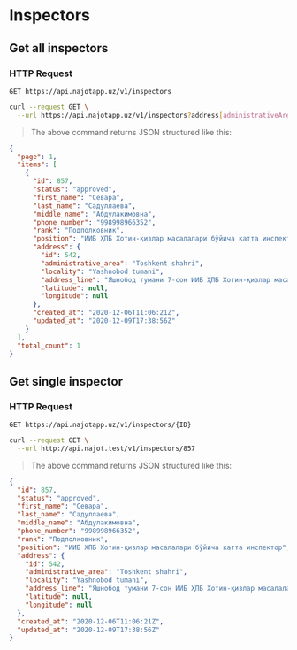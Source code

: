 # Inspectors

## Get all inspectors

### HTTP Request

`GET https://api.najotapp.uz/v1/inspectors`

```bash
curl --request GET \
  --url https://api.najotapp.uz/v1/inspectors?address[administrativeArea]=Toshkent shahri
```

> The above command returns JSON structured like this:

```json
{
  "page": 1,
  "items": [
    {
      "id": 857,
      "status": "approved",
      "first_name": "Севара",
      "last_name": "Садуллаева",
      "middle_name": "Абдулакимовна",
      "phone_number": "998998966352",
      "rank": "Подполковник",
      "position": "ИИБ ҲПБ Хотин-қизлар масалалари бўйича катта инспектор",
      "address": {
        "id": 542,
        "administrative_area": "Toshkent shahri",
        "locality": "Yashnobod tumani",
        "address_line": "Яшнобод тумани 7-сон ИИБ ҲПБ Хотин-қизлар масалалари бўйича катта инспектор",
        "latitude": null,
        "longitude": null
      },
      "created_at": "2020-12-06T11:06:21Z",
      "updated_at": "2020-12-09T17:38:56Z"
    }
  ],
  "total_count": 1
}
```

## Get single inspector

### HTTP Request

`GET https://api.najotapp.uz/v1/inspectors/{ID}`

```bash
curl --request GET \
  --url http://api.najot.test/v1/inspectors/857
```

> The above command returns JSON structured like this:

```json
{
  "id": 857,
  "status": "approved",
  "first_name": "Севара",
  "last_name": "Садуллаева",
  "middle_name": "Абдулакимовна",
  "phone_number": "998998966352",
  "rank": "Подполковник",
  "position": "ИИБ ҲПБ Хотин-қизлар масалалари бўйича катта инспектор",
  "address": {
    "id": 542,
    "administrative_area": "Toshkent shahri",
    "locality": "Yashnobod tumani",
    "address_line": "Яшнобод тумани 7-сон ИИБ ҲПБ Хотин-қизлар масалалари бўйича катта инспектор",
    "latitude": null,
    "longitude": null
  },
  "created_at": "2020-12-06T11:06:21Z",
  "updated_at": "2020-12-09T17:38:56Z"
}
```
